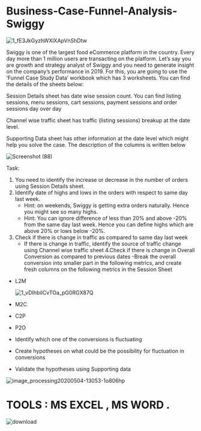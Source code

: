 # Business-Case-Funnel-Analysis-Swiggy 

![1_fE3JkGyzhWXlXApVnShDtw](https://user-images.githubusercontent.com/119277783/214480951-8ecf9744-a29c-44a0-8b5a-6f164def5196.gif)




Swiggy is one of the largest food eCommerce platform in the country. Every day more than 1 million users are transacting on the platform. Let’s say you are growth and strategy analyst of Swiggy and you need to generate insight on the company’s performance in 2019. For this, you are going to use the ‘Funnel Case Study Data’ workbook which has 3 worksheets. 
You can find the details of the sheets below:

Session Details sheet has date wise session count. You can find listing sessions, menu sessions, cart sessions, payment sessions and order sessions day over day

Channel wise traffic sheet has traffic (listing sessions) breakup at the date level.

Supporting Data sheet has other information at the date level which might help you solve the case. The description of the columns is written below

![Screenshot (88)](https://user-images.githubusercontent.com/119277783/213900036-38577cf1-8d8b-4eaa-b6f6-eb60ea53bdbc.png)


Task:

1. You need to identify the increase or decrease in the number of orders using Session Details sheet.
2. Identify date of highs and lows in the orders with respect to same day last week.
   - Hint: on weekends, Swiggy is getting extra orders naturally. Hence you might see so many highs.
    - Hint: You can ignore difference of less than 20% and above -20% from the same day last week. Hence you can define highs which are above 20% or lows below -20%.
3. Check if there is change in traffic as compared to same day last week
     - If there is change in traffic, identify the source of traffic change using Channel wise traffic sheet
4.Check if there is change in Overall Conversion as compared to previous dates
 -Break the overall conversion into smaller part in the following metrics, and create fresh columns on the following metrics in the Session Sheet
 
- L2M

 
    ![1_vDIhbiICvTOa_pG0RGX87Q](https://user-images.githubusercontent.com/119277783/214481528-164eaa4f-f222-4a8d-8be3-30f089da759d.gif)
    

- M2C
- C2P
- P2O
- Identify which one of the conversions is fluctuating
- Create hypotheses on what could be the possibility for fluctuation in conversions
- Validate the hypotheses using Supporting data




![image_processing20200504-13053-1o806hp](https://user-images.githubusercontent.com/119277783/214491602-7bfccac2-ccc5-4c60-a248-ab0423cf1f76.gif)





# TOOLS : MS EXCEL , MS WORD .




![download](https://user-images.githubusercontent.com/119277783/213900370-037eaa79-004d-4e7f-8233-8fb14e81f3f0.png)















